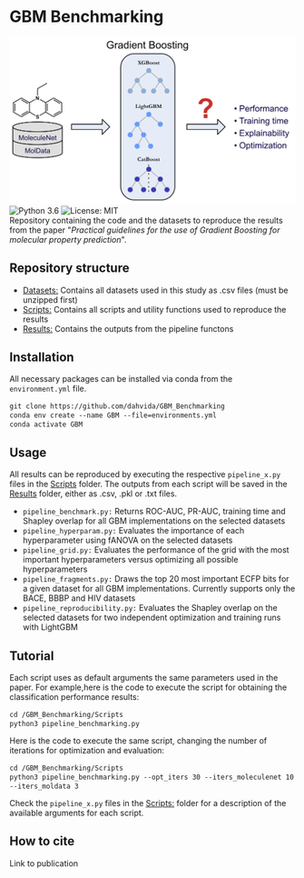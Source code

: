 # GBM Benchmarking  
![Alt text](/Pictures/graphical_abstract.png)
![Python 3.6](https://img.shields.io/badge/python-3.7%20%7C%203.8-brightgreen)
![License: MIT](https://img.shields.io/badge/License-MIT-yellow.svg)  
Repository containing the code and the datasets to reproduce the results from the paper "*Practical guidelines for the use of Gradient Boosting for molecular property prediction*".  

## Repository structure
- [Datasets:](Datasets) Contains all datasets used in this study as .csv files (must be unzipped first) 
- [Scripts:](Scripts) Contains all scripts and utility functions used to reproduce the results  
- [Results:](Results) Contains the outputs from the pipeline functons  

## Installation  
All necessary packages can be installed via conda from the `environment.yml` file.  
```
git clone https://github.com/dahvida/GBM_Benchmarking
conda env create --name GBM --file=environments.yml
conda activate GBM
```

## Usage
All results can be reproduced by executing the respective `pipeline_x.py` files in the [Scripts](Scripts) folder. The outputs from each script will be saved in the [Results](Results) folder, either as .csv, .pkl or .txt files.  
- `pipeline_benchmark.py:` Returns ROC-AUC, PR-AUC, training time and Shapley overlap for all GBM implementations on the selected datasets  
- `pipeline_hyperparam.py:` Evaluates the importance of each hyperparameter using fANOVA on the selected datasets  
- `pipeline_grid.py:` Evaluates the performance of the grid with the most important hyperparameters versus optimizing all possible hyperparameters  
- `pipeline_fragments.py:` Draws the top 20 most important ECFP bits for a given dataset for all GBM implementations. Currently supports only the BACE, BBBP and HIV datasets  
- `pipeline_reproducibility.py:` Evaluates the Shapley overlap on the selected datasets for two independent optimization and training runs with LightGBM  

## Tutorial
Each script uses as default arguments the same parameters used in the paper. For example,here is the code to execute the script for obtaining the classification performance results:  
```
cd /GBM_Benchmarking/Scripts
python3 pipeline_benchmarking.py
```
Here is the code to execute the same script, changing the number of iterations for optimization and evaluation:  
```
cd /GBM_Benchmarking/Scripts
python3 pipeline_benchmarking.py --opt_iters 30 --iters_moleculenet 10 --iters_moldata 3
```
Check the `pipeline_x.py` files in the [Scripts:](Scripts) folder for a description of the available arguments for each script.  

## How to cite
Link to publication  


